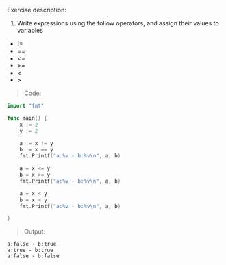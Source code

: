 Exercise description:

1. Write expressions using the follow operators, and assign their values to variables

- !=
- ==
- \<=
- \>=
- \<
- \>

> Code:
```go
import "fmt"

func main() {
	x := 2
	y := 2

	a := x != y
	b := x == y
	fmt.Printf("a:%v - b:%v\n", a, b)

	a = x <= y
	b = x >= y
	fmt.Printf("a:%v - b:%v\n", a, b)

	a = x < y
	b = x > y
	fmt.Printf("a:%v - b:%v\n", a, b)

}

```

> Output:
```console
a:false - b:true
a:true - b:true
a:false - b:false
```